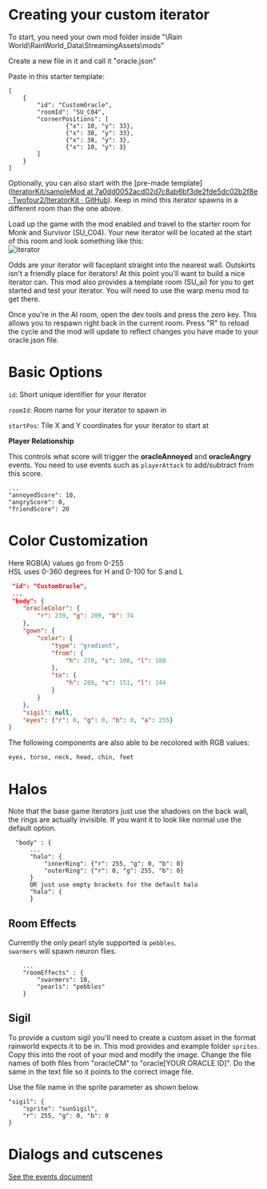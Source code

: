 # Creating your custom iterator

To start, you need your own mod folder inside "<Game Install Location>\Rain World\RainWorld_Data\StreamingAssets\mods"

Create a new file in it and call it "oracle.json"

Paste in this starter template:

```
[
    {
        "id": "CustomOracle",
        "roomId": "SU_C04",
        "cornerPositions": [
                {"x": 10, "y": 33},
                {"x": 38, "y": 33},
                {"x": 38, "y": 3},
                {"x": 10, "y": 3}
        ]
    }
]
```

Optionally, you can also start with the [pre-made template]([IteratorKit/sampleMod at 7a0dd0052acd02d7c8ab6bf3de2fde5dc02b2f8e · Twofour2/IteratorKit · GitHub](https://github.com/Twofour2/IteratorKit/tree/7a0dd0052acd02d7c8ab6bf3de2fde5dc02b2f8e/sampleMod)). Keep in mind this iterator spawns in a different room than the one above.

Load up the game with the mod enabled and travel to the starter room for Monk and Survivor (SU_C04). Your new iterator will be located at the start of this room and look something like this:  
![iterator](~/images/starterIterator.png)

Odds are your iterator will faceplant straight into the nearest wall. Outskirts isn't a friendly place for iterators! At this point you'll want to build a nice iterator can. This mod also provides a template room (SU_ai) for you to get started and test your iterator.
 You will need to use the warp menu mod to get there.

Once you're in the AI room, open the dev tools and press the zero key. This allows you to respawn right back in the current room. Press "R" to reload the cycle and the mod will update to reflect changes you have made to your oracle.json file. 

# Basic Options

`id`: Short unique identifier for your iterator

`roomId`: Room name for your iterator to spawn in

`startPos`: Tile X and Y coordinates for your iterator to start at

**Player Relationship**

This controls what score will trigger the **oracleAnnoyed** and **oracleAngry** events. You need to use events such as `playerAttack` to add/subtract from this score.

```
...
"annoyedScore": 10,
"angryScore": 0,
"friendScore": 20
```

# Color Customization



Here RGB(A) values go from 0-255  
HSL uses 0-360 degrees for H and 0-100 for S and L

```json
 "id": "CustomOracle",
 ...
 "body": {
    "oracleColor": {
        "r": 239, "g": 209, "b": 74
    },
    "gown": { 
        "color": {
            "type": "gradient",
            "from": {
                "h": 270, "s": 108, "l": 108
            },
            "to": {
                "h": 288, "s": 151, "l": 144
            }
        }
    },
    "sigil": null,
    "eyes": {"r": 0, "g": 0, "b": 0, "a": 255}
}
```

The following components are also able to be recolored with RGB values:

`eyes, torso, neck, head, chin, feet`

# Halos

Note that the base game iterators just use the shadows on the back wall, the rings are actually invisible. If you want it to look like normal use the default option.

```
  "body" : {
      ...
      "halo": {
          "innerRing": {"r": 255, "g": 0, "b": 0}
          "outerRing": {"r": 0, "g": 255, "b": 0}
      }
      OR just use empty brackets for the default halo
      "halo": {
      }
```

## Room Effects

Currently the only pearl style supported is `pebbles`.  
`swarmers` will spawn neuron flies.

```
    ...
    "roomEffects" : {
        "swarmers": 10,
        "pearls": "pebbles"
    }
```

## Sigil

To provide a custom sigil you'll need to create a custom asset in the format rainworld expects it to be in.
This mod provides and example folder `sprites`. Copy this into the root of your mod and modify the image. 
Change the file names of both files from "oracleCM" to "oracle[YOUR ORACLE ID]". Do the same in the text file so it points to the correct image file.

Use the file name in the sprite parameter as shown below.

```
"sigil": {
    "sprite": "sunSigil",
    "r": 255, "g": 0, "b": 0
}
```

# Dialogs and cutscenes

[See the events document](~/events.md)
